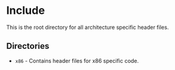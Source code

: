 # Include
This is the root directory for all architecture specific header files.

## Directories
- `x86` - Contains header files for x86 specific code.
